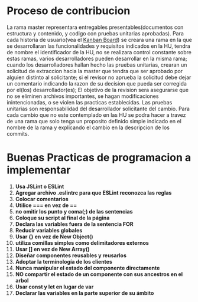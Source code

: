 # Proceso de contribucion
La rama master representara entregables presentables(documentos con estructura y contenido, y codigo con pruebas unitarias aprobadas). Para cada historia de usuario(vea el <a href="https://trello.com/b/rvlbuwBH/tareas-a-tiempo">Kanban Board</a>) se creara una rama en la que se desarrollaran las funcionalidades y requisitos indicados en la HU, tendra de nombre el identificador de la HU, no se realizara control constante sobre estas ramas, varios desarrolladores pueden desarrollar en la misma rama; cuando los desarrolladores hallan hecho las pruebas unitarias, crearan un solicitud de extraccion hacia la master que tendra que ser aprobado por alguien distinto al solicitante; si el revisor no aprueba la solicitud debe dejar un comentario indicando la razon de su decision que pueda ser corregida por el(los) desarrollador(es); El objetivo de la revision sera asegurarse que no se eliminen archivos importantes, se hagan modificaciones inintencionadas, o se violen las practicas establecidas. Las pruebas unitarias son responsabilidad del desarrollador solicitante del cambio. Para cada cambio que no este contemplado en las HU se podra hacer a travez de una rama que solo tenga un proposito definido simple indicado en el nombre de la rama y explicando el cambio en la descripcion de los commits.

# Buenas Practicas de programacion a implementar
<ol>
<li> <b>Usa JSLint o ESLint</b> </li>
<li> <b>Agregar archivo .eslintrc para que ESLint reconozca las reglas</b> </li>
<li> <b>Colocar comentarios</b> </li>
<li> <b>Utilice === en vez de ==</b> </li>
<li> <b>no omitir los punto y coma(;) de las sentencias</b> </li>
<li> <b>Coloque su script al final de la página</b> </li>
<li> <b>Declara las variables fuera de la sentencia FOR</b> </li>
<li> <b>Reducir variables globales</b> </li>
<li> <b>Usar {} en vez de New Object()</b> </li>
<li> <b>utiliza comillas simples como delimitadores externos</b> </li>
<li> <b>Usar [] en vez de New Array()</b> </li>
<li> <b>Diseñar componentes reusables y reusarlos</b> </li>
<li> <b>Adoptar la terminología de los clientes</b> </li>
<li> <b>Nunca manipular el estado del componente directamente</b> </li>
<li> <b>NO compartir el estado de un componente con sus ancestros en el arbol</b> </li>
<li> <b>Usar const y let en lugar de var</b> </li>
<li> <b>Declarar las variables en la parte superior de su ámbito </b> </li>
</ol>
